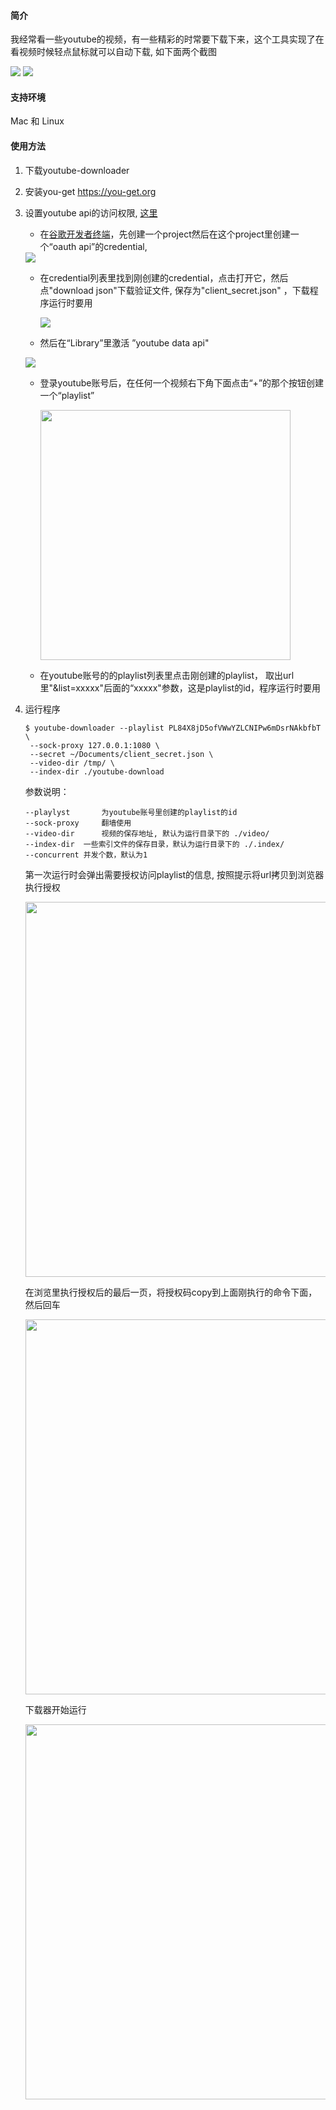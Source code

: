 #### 简介

我经常看一些youtube的视频，有一些精彩的时常要下载下来，这个工具实现了在看视频时候轻点鼠标就可以自动下载, 如下面两个截图

<img src="http://owo5nif4b.bkt.clouddn.com/QQ20180115-171401a.png">



<img src="http://owo5nif4b.bkt.clouddn.com/QQ20180115-164419@2x.png">

#### 支持环境

Mac 和 Linux

#### 使用方法

1. 下载youtube-downloader

2. 安装you-get https://you-get.org

3. 设置youtube api的访问权限, [这里](https://developers.google.com/youtube/v3/getting-started)

   * 在[谷歌开发者终端](https://console.developers.google.com/)，先创建一个project然后在这个project里创建一个“oauth api”的credential, 

   <img src="http://owo5nif4b.bkt.clouddn.com/QQ20180115-1614422x.png">

   * 在credential列表里找到刚创建的credential，点击打开它，然后点"download json"下载验证文件, 保存为"client_secret.json" ，下载程序运行时要用

     <img src="http://owo5nif4b.bkt.clouddn.com/QQ20180115-162651@2x.png">

   * 然后在“Library”里激活 ”youtube data api"

   <img src="http://owo5nif4b.bkt.clouddn.com/QQ20180115-161628@2x.png">

   * 登录youtube账号后，在任何一个视频右下角下面点击“+”的那个按钮创建一个“playlist”

     <img src="http://owo5nif4b.bkt.clouddn.com/QQ20180115-163355@2x.png" width=400>

   * 在youtube账号的的playlist列表里点击刚创建的playlist， 取出url里"&list=xxxxx"后面的“xxxxx"参数，这是playlist的id，程序运行时要用

4. 运行程序

   ~~~shell
   $ youtube-downloader --playlist PL84X8jD5ofVWwYZLCNIPw6mDsrNAkbfbT \
   	--sock-proxy 127.0.0.1:1080 \
   	--secret ~/Documents/client_secret.json \
   	--video-dir /tmp/ \
   	--index-dir ./youtube-download			
   ~~~

   参数说明：

   ~~~
   --playlyst 		为youtube账号里创建的playlist的id
   --sock-proxy 	翻墙使用
   --video-dir   	视频的保存地址, 默认为运行目录下的 ./video/
   --index-dir 	一些索引文件的保存目录，默认为运行目录下的 ./.index/
   --concurrent	并发个数，默认为1
   ~~~

   第一次运行时会弹出需要授权访问playlist的信息, 按照提示将url拷贝到浏览器执行授权

   <img src="http://owo5nif4b.bkt.clouddn.com/QQ20180115-165638@2x.png" width="600">

   在浏览里执行授权后的最后一页，将授权码copy到上面刚执行的命令下面，然后回车

   <img src="http://owo5nif4b.bkt.clouddn.com/QQ20180115-165914@2x.png" width="600">

   下载器开始运行 

   <img src="http://owo5nif4b.bkt.clouddn.com/QQ20180115-170128@2x.png" width="600">

   ​